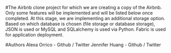#The Airbnb clone project for which we are creating a copy of the Airbnb. Only some features will be implemented and will be listed below once completed. At this stage, we are implementing an additional storage option. Based on which database is chosen (file storage or database storage), JSON is used or MySQL and SQLalchemy is used via Python. Fabric is used for application deployment.

#Authors
Alexa Orrico - Github / Twitter
Jennifer Huang - Github / Twitter
